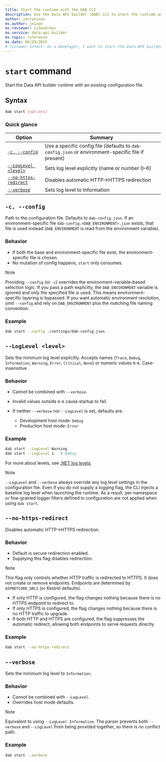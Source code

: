 ```yaml
---
title: Start the runtime with the DAB CLI
description: Use the Data API builder (DAB) CLI to start the runtime and serve APIs based on your configuration.
author: jerrynixon
ms.author: jnixon
ms.reviewer: sidandrews
ms.service: data-api-builder
ms.topic: reference
ms.date: 09/29/2025
# Customer Intent: As a developer, I want to start the Data API builder runtime, so that my APIs become available for requests.
---
```


# `start` command

Start the Data API builder runtime with an existing configuration file.

## Syntax

```sh
dab start [options]
```

### Quick glance

| Option                                        | Summary                                                                                            |
| --------------------------------------------- | -------------------------------------------------------------------------------------------------- |
| [`-c, --config`](#-c---config)                | Use a specific config file (defaults to `dab-config.json` or environment-specific file if present) |
| [`--LogLevel <level>`](#--loglevel-level)     | Sets log level explicitly (name or number 0–6)                                                     |
| [`--no-https-redirect`](#--no-https-redirect) | Disables automatic HTTP→HTTPS redirection                                                          |
| [`--verbose`](#--verbose)                     | Sets log level to Information                                                                      |

## `-c, --config`

Path to the configuration file. Defaults to `dab-config.json`. If an environment-specific file `dab-config.<DAB_ENVIRONMENT>.json` exists, that file is used instead (`DAB_ENVIRONMENT` is read from the environment variable).

### Behavior

* If both the base and environment-specific file exist, the environment-specific file is chosen.
* No mutation of config happens, `start` only consumes.

> [!Note]
> Providing `--config` (or `-c`) overrides the environment-variable–based selection logic. If you pass a path explicitly, the `DAB_ENVIRONMENT` variable is ignored and only the specified file is used. This means environment-specific layering is bypassed. If you want automatic environment resolution, omit `--config` and rely on `DAB_ENVIRONMENT` plus the matching file naming convention.

### Example

```sh
dab start --config ./settings/dab-config.json
```

## `--LogLevel <level>`

Sets the minimum log level explicitly. Accepts names (`Trace`, `Debug`, `Information`, `Warning`, `Error`, `Critical`, `None`) or numeric values `0–6`. Case-insensitive.

### Behavior

* Cannot be combined with `--verbose`.
* Invalid values outside `0–6` cause startup to fail.
* If neither `--verbose` nor `--LogLevel` is set, defaults are:

  * Development host mode: `Debug`
  * Production host mode: `Error`

### Example

```sh
dab start --LogLevel Warning
dab start --LogLevel 1   # Debug
```

For more about levels, see [.NET log levels](/dotnet/api/microsoft.extensions.logging.loglevel).

> [!Note]
> `--LogLevel` and `--verbose` always override any log level settings in the configuration file. Even if you do not supply a logging flag, the CLI injects a baseline log level when launching the runtime. As a result, per-namespace or fine-grained logger filters defined in configuration are not applied when using `dab start`.

## `--no-https-redirect`

Disables automatic HTTP→HTTPS redirection.

### Behavior

* Default is secure redirection enabled.
* Supplying this flag disables redirection.

> [!Note]
> This flag only controls whether HTTP traffic is redirected to HTTPS. It does not create or remove endpoints. Endpoints are determined by `ASPNETCORE_URLS` (or Kestrel defaults).
>
> * If only HTTP is configured, the flag changes nothing because there is no HTTPS endpoint to redirect to.
> * If only HTTPS is configured, the flag changes nothing because there is no HTTP traffic to upgrade.
> * If both HTTP and HTTPS are configured, the flag suppresses the automatic redirect, allowing both endpoints to serve requests directly.

### Example

```sh
dab start --no-https-redirect
```

## `--verbose`

Sets the minimum log level to `Information`.

### Behavior

* Cannot be combined with `--LogLevel`.
* Overrides host mode defaults.

> [!Note]
> Equivalent to using `--LogLevel Information`. The parser prevents both `--verbose` and `--LogLevel` from being provided together, so there is no conflict path.

### Example

```sh
dab start --verbose
```
